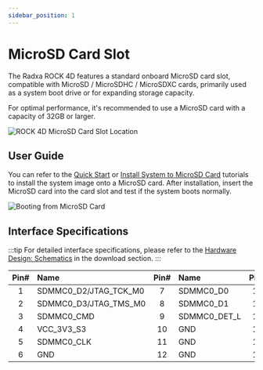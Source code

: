 ```yaml
---
sidebar_position: 1
---
```


# MicroSD Card Slot

The Radxa ROCK 4D features a standard onboard MicroSD card slot, compatible with MicroSD / MicroSDHC / MicroSDXC cards, primarily used as a system boot drive or for expanding storage capacity.

For optimal performance, it's recommended to use a MicroSD card with a capacity of 32GB or larger.

<div style={{textAlign: 'center'}}>
  <img src="/img/rock4/4d/rock4d-microsd-slot.webp" style={{width: '80%', maxWidth: '1200px'}} alt="ROCK 4D MicroSD Card Slot Location" />
</div>

## User Guide

You can refer to the [Quick Start](../getting-started/quickly_start) or [Install System to MicroSD Card](../getting-started/install-system/boot_sd) tutorials to install the system image onto a MicroSD card. After installation, insert the MicroSD card into the card slot and test if the system boots normally.

<div style={{textAlign: 'center'}}>
  <img src="/img/rock4/4d/boot-sd.webp" style={{width: '100%', maxWidth: '1200px'}} alt="Booting from MicroSD Card" />
</div>

## Interface Specifications

:::tip
For detailed interface specifications, please refer to the [Hardware Design: Schematics](../download) in the download section.
:::

| Pin# | Name                  | Pin# | Name         | Pin# | Name |
| :--: | :-------------------- | :--: | :----------- | :--: | :--- |
|  1   | SDMMC0_D2/JTAG_TCK_M0 |  7   | SDMMC0_D0    |  13  | GND  |
|  2   | SDMMC0_D3/JTAG_TMS_M0 |  8   | SDMMC0_D1    |  14  | GND  |
|  3   | SDMMC0_CMD            |  9   | SDMMC0_DET_L |  15  | GND  |
|  4   | VCC_3V3_S3            |  10  | GND          |  16  | GND  |
|  5   | SDMMC0_CLK            |  11  | GND          |  17  | GND  |
|  6   | GND                   |  12  | GND          |  18  | GND  |
